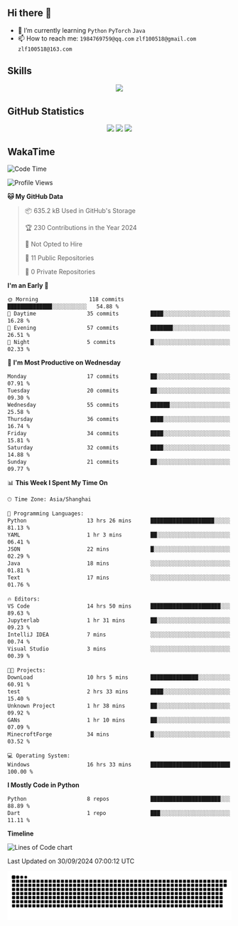## Hi there 👋

- 🌱 I’m currently learning `Python` `PyTorch` `Java`
- 📫 How to reach me: `1984769759@qq.com` `zlf100518@gmail.com` `zlf100518@163.com`

## Skills
<div align="center"> <img src="https://skillicons.dev/icons?i=python,linux,git,github,html,css,js" /> </div>

## GitHub Statistics

<div align="center">
  <img src="https://github-readme-stats.vercel.app/api?username=mrcchenfeng&show_icons=true&theme=tokyonight" />
  <img src="https://github-readme-stats.vercel.app/api/top-langs/?username=mrcchenfeng&show_icons=true&theme=tokyonight" />
  <img src="https://github-readme-activity-graph.vercel.app/graph?username=mrcchenfeng&theme=xcode" />
</div>

## WakaTime

<!--START_SECTION:waka-->
![Code Time](http://img.shields.io/badge/Code%20Time-123%20hrs%2045%20mins-blue)

![Profile Views](http://img.shields.io/badge/Profile%20Views-3-blue)

**🐱 My GitHub Data** 

> 📦 635.2 kB Used in GitHub's Storage 
 > 
> 🏆 230 Contributions in the Year 2024
 > 
> 🚫 Not Opted to Hire
 > 
> 📜 11 Public Repositories 
 > 
> 🔑 0 Private Repositories 
 > 
**I'm an Early 🐤** 

```text
🌞 Morning                118 commits         ██████████████░░░░░░░░░░░   54.88 % 
🌆 Daytime                35 commits          ████░░░░░░░░░░░░░░░░░░░░░   16.28 % 
🌃 Evening                57 commits          ███████░░░░░░░░░░░░░░░░░░   26.51 % 
🌙 Night                  5 commits           █░░░░░░░░░░░░░░░░░░░░░░░░   02.33 % 
```
📅 **I'm Most Productive on Wednesday** 

```text
Monday                   17 commits          ██░░░░░░░░░░░░░░░░░░░░░░░   07.91 % 
Tuesday                  20 commits          ██░░░░░░░░░░░░░░░░░░░░░░░   09.30 % 
Wednesday                55 commits          ██████░░░░░░░░░░░░░░░░░░░   25.58 % 
Thursday                 36 commits          ████░░░░░░░░░░░░░░░░░░░░░   16.74 % 
Friday                   34 commits          ████░░░░░░░░░░░░░░░░░░░░░   15.81 % 
Saturday                 32 commits          ████░░░░░░░░░░░░░░░░░░░░░   14.88 % 
Sunday                   21 commits          ██░░░░░░░░░░░░░░░░░░░░░░░   09.77 % 
```


📊 **This Week I Spent My Time On** 

```text
🕑︎ Time Zone: Asia/Shanghai

💬 Programming Languages: 
Python                   13 hrs 26 mins      ████████████████████░░░░░   81.13 % 
YAML                     1 hr 3 mins         ██░░░░░░░░░░░░░░░░░░░░░░░   06.41 % 
JSON                     22 mins             █░░░░░░░░░░░░░░░░░░░░░░░░   02.29 % 
Java                     18 mins             ░░░░░░░░░░░░░░░░░░░░░░░░░   01.81 % 
Text                     17 mins             ░░░░░░░░░░░░░░░░░░░░░░░░░   01.76 % 

🔥 Editors: 
VS Code                  14 hrs 50 mins      ██████████████████████░░░   89.63 % 
Jupyterlab               1 hr 31 mins        ██░░░░░░░░░░░░░░░░░░░░░░░   09.23 % 
IntelliJ IDEA            7 mins              ░░░░░░░░░░░░░░░░░░░░░░░░░   00.74 % 
Visual Studio            3 mins              ░░░░░░░░░░░░░░░░░░░░░░░░░   00.39 % 

🐱‍💻 Projects: 
DownLoad                 10 hrs 5 mins       ███████████████░░░░░░░░░░   60.91 % 
test                     2 hrs 33 mins       ████░░░░░░░░░░░░░░░░░░░░░   15.40 % 
Unknown Project          1 hr 38 mins        ██░░░░░░░░░░░░░░░░░░░░░░░   09.92 % 
GANs                     1 hr 10 mins        ██░░░░░░░░░░░░░░░░░░░░░░░   07.09 % 
MinecroftForge           34 mins             █░░░░░░░░░░░░░░░░░░░░░░░░   03.52 % 

💻 Operating System: 
Windows                  16 hrs 33 mins      █████████████████████████   100.00 % 
```

**I Mostly Code in Python** 

```text
Python                   8 repos             ██████████████████████░░░   88.89 % 
Dart                     1 repo              ███░░░░░░░░░░░░░░░░░░░░░░   11.11 % 
```



**Timeline**

![Lines of Code chart](https://raw.githubusercontent.com/mrcchenfeng/mrcchenfeng/main/assets/bar_graph.png)


 Last Updated on 30/09/2024 07:00:12 UTC
<!--END_SECTION:waka-->

<div align="center"><img src="./assets/github-snake-dark.svg" /></div>
